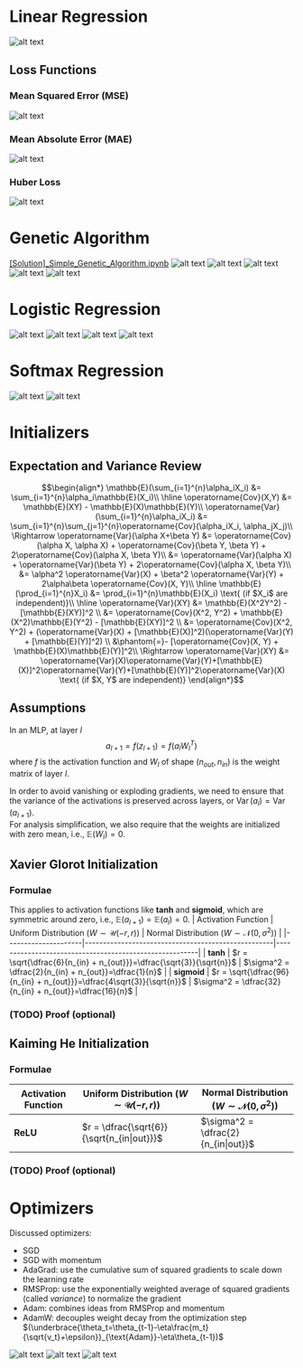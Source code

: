 # Linear Regression
![alt text](image-1.png)
## Loss Functions
### Mean Squared Error (MSE)
![alt text](image-2.png)
### Mean Absolute Error (MAE)
![alt text](image-3.png)
### Huber Loss
![alt text](image-4.png)

# Genetic Algorithm
[[Solution]_Simple_Genetic_Algorithm.ipynb]([Solution]_Simple_Genetic_Algorithm.ipynb)
![alt text](image-12.png)
![alt text](image-8.png)
![alt text](image-9.png)
![alt text](image-10.png)
![alt text](image-11.png)

# Logistic Regression
![alt text](image.png)
![alt text](image-5.png)
![alt text](image-6.png)
![alt text](image-7.png)

# Softmax Regression
![alt text](image-13.png)
![alt text](image-14.png)


# Initializers
## Expectation and Variance Review
```math
\begin{align*}
\mathbb{E}(\sum_{i=1}^{n}\alpha_iX_i) &= \sum_{i=1}^{n}\alpha_i\mathbb{E}(X_i)\\ \hline
\operatorname{Cov}(X,Y) &= \mathbb{E}(XY) - \mathbb{E}(X)\mathbb{E}(Y)\\
\operatorname{Var}(\sum_{i=1}^{n}\alpha_iX_i) &= \sum_{i=1}^{n}\sum_{j=1}^{n}\operatorname{Cov}(\alpha_iX_i, \alpha_jX_j)\\
    \Rightarrow \operatorname{Var}(\alpha X+\beta Y) &= \operatorname{Cov}(\alpha X, \alpha X) + \operatorname{Cov}(\beta Y, \beta Y) + 2\operatorname{Cov}(\alpha X, \beta Y)\\
    &= \operatorname{Var}(\alpha X) + \operatorname{Var}(\beta Y) + 2\operatorname{Cov}(\alpha X, \beta Y)\\
    &= \alpha^2 \operatorname{Var}(X) + \beta^2 \operatorname{Var}(Y) + 2\alpha\beta \operatorname{Cov}(X, Y)\\ \hline
\mathbb{E}(\prod_{i=1}^{n}X_i) &= \prod_{i=1}^{n}\mathbb{E}(X_i) \text{ (if $X_i$ are independent)}\\ \hline
\operatorname{Var}(XY) &= \mathbb{E}(X^2Y^2) - [\mathbb{E}(XY)]^2 \\
&= \operatorname{Cov}(X^2, Y^2) + \mathbb{E}(X^2)\mathbb{E}(Y^2) - [\mathbb{E}(XY)]^2 \\
&= \operatorname{Cov}(X^2, Y^2) + (\operatorname{Var}(X) + [\mathbb{E}(X)]^2)(\operatorname{Var}(Y) + [\mathbb{E}(Y)]^2) \\
&\phantom{=}- [\operatorname{Cov}(X, Y) + \mathbb{E}(X)\mathbb{E}(Y)]^2\\
\Rightarrow \operatorname{Var}(XY) &= \operatorname{Var}(X)\operatorname{Var}(Y)+[\mathbb{E}(X)]^2\operatorname{Var}(Y)+[\mathbb{E}(Y)]^2\operatorname{Var}(X) \text{ (if $X, Y$ are independent)}
\end{align*}
```
## Assumptions
In an MLP, at layer $l$ 
$$
a_{l+1} = f(z_{l+1}) = f(a_{l}W_{l}^T)
$$
where $f$ is the activation function and $W_{l}$ of shape $(n_{out}, n_{in})$ is the weight matrix of layer $l$.  

In order to avoid vanishing or exploding gradients, we need to ensure that the variance of the activations is preserved across layers, or $\operatorname{Var}(a_l)=\operatorname{Var}(a_{l+1})$.  
For analysis simplification, we also require that the weights are initialized with zero mean, i.e., $\mathbb{E}(W_{l})=0$.



## Xavier Glorot Initialization
### Formulae
This applies to activation functions like **tanh** and **sigmoid**, which are symmetric around zero, i.e., $\mathbb{E}(a_{l+1})=\mathbb{E}(a_{l})=0$.
| Activation Function | Uniform Distribution ($W \sim \mathcal{U}(-r, r)$) | Normal Distribution ($W \sim \mathcal{N}(0, \sigma^2)$) |
|---------------------|----------------------------------------------------|--------------------------------------------------------|
| **tanh**            | $r = \sqrt{\dfrac{6}{n_{in} + n_{out}}}=\dfrac{\sqrt{3}}{\sqrt{n}}$            | $\sigma^2 = \dfrac{2}{n_{in} + n_{out}}=\dfrac{1}{n}$                |
| **sigmoid**         | $r = \sqrt{\dfrac{96}{n_{in} + n_{out}}}=\dfrac{4\sqrt{3}}{\sqrt{n}}$            | $\sigma^2 = \dfrac{32}{n_{in} + n_{out}}=\dfrac{16}{n}$                |
### (TODO) Proof (optional)

## Kaiming He Initialization
### Formulae
| Activation Function | Uniform Distribution ($W \sim \mathcal{U}(-r, r)$) | Normal Distribution ($W \sim \mathcal{N}(0, \sigma^2)$) |
|---------------------|----------------------------------------------------|--------------------------------------------------------|
| **ReLU**            | $r = \dfrac{\sqrt{6}}{\sqrt{n_{in\|out}}}$            | $\sigma^2 = \dfrac{2}{n_{in\|out}}$                |

### (TODO) Proof (optional)


# Optimizers
Discussed optimizers:
- SGD
- SGD with momentum
- AdaGrad: use the cumulative sum of squared gradients to scale down the learning rate
- RMSProp: use the exponentially weighted average of squared gradients (called *variance*) to normalize the gradient
- Adam: combines ideas from RMSProp and momentum
- AdamW: decouples weight decay from the optimization step $(\underbrace{\theta_t=\theta_{t-1}-\eta\frac{m_t}{\sqrt{v_t}+\epsilon}}_{\text{Adam}}-\eta\theta_{t-1})$

![alt text](image-16.png)
![alt text](image-17.png)
![alt text](image-18.png)
